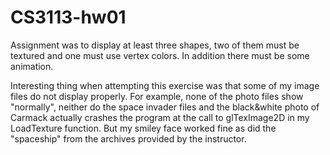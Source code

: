 CS3113-hw01
===========
Assignment was to display at least three shapes, two of them must be textured and one must use vertex colors.  In addition there must be some animation.

Interesting thing when attempting this exercise was that some of my image files do not display properly.  For example, none of the photo files show "normally", neither do the space invader files and the black&white photo of Carmack actually crashes the program at the call to glTexImage2D in my LoadTexture function.  But my smiley face worked fine as did the "spaceship" from the archives provided by the instructor.
